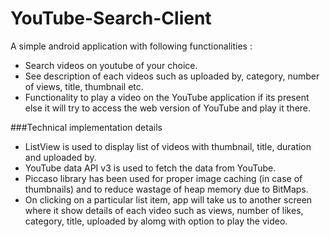 # YouTube-Search-Client
A simple android application with following functionalities :
- Search videos on youtube of your choice.
- See description of each videos such as uploaded by, category, number of views, title, thumbnail etc.
- Functionality to play a video on the YouTube application if its present else it will try to access the web version of YouTube and play it there.

###Technical implementation details

- ListView is used to display list of videos with thumbnail, title, duration and uploaded by.
- YouTube data API v3 is used to fetch the data from YouTube.
- Piccaso library has been used for proper image caching (in case of thumbnails) and to reduce wastage of heap memory due to BitMaps.
- On clicking on a particular list item, app will take us to another screen where it show details of each video such as views, number of likes, category, title, uploaded by alomg with option to play the video.
